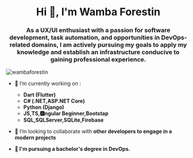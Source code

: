 <h1 align="center">Hi 👋, I'm Wamba Forestin</h1>
<h3 align="center">As a UX/UI enthusiast with a passion for software development, task automation, and opportunities in DevOps-related domains, I am actively pursuing my goals to apply my knowledge and establish an infrastructure conducive to gaining professional experience.</h3>

<p align="left"> <img src="https://komarev.com/ghpvc/?username=wambaforestin&label=Profile%20views&color=0e75b6&style=flat" alt="wambaforestin" /> </p>

- 🔭 I’m currently working on :
  - **Dart (Flutter)**
  - **C# (.NET,ASP.NET Core)**
  - **Python (Django)**
  - **JS,TS,🅰️ngular Beginner,Bootstap**
  - **SQL,SQLServer,SQLite,Firebase**

- 👯 I’m looking to collaborate with **other developers to engage in a modern projects**

- **🌱 I'm pursuing a bachelor's degree in DevOps.**


